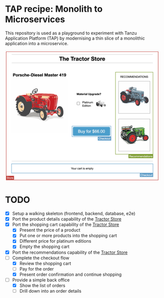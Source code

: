 # TAP recipe: Monolith to Microservices

This repository is used as a playground to experiment with Tanzu Application Platform (TAP) by modernising a thin slice
of a monolithic application into a microservice.

![Screenshot of the store application](./store-application.png)

# TODO

- [x] Setup a walking skeleton (frontend, backend, database, e2e)
- [x] Port the product details capability of the [Tractor Store](https://the-tractor.store/)
- [x] Port the shopping cart capability of the [Tractor Store](https://the-tractor.store/)
    - [x] Present the price of a product
    - [x] Put one or more products into the shopping cart
    - [x] Different price for platinum editions
    - [x] Empty the shopping cart
- [x] Port the recommendations capability of the [Tractor Store](https://the-tractor.store/)
- [ ] Complete the checkout flow
    - [x] Review the shopping cart
    - [ ] Pay for the order
    - [x] Present order confirmation and continue shopping
- [ ] Provide a simple back office
    - [x] Show the list of orders
    - [ ] Drill down into an order details

